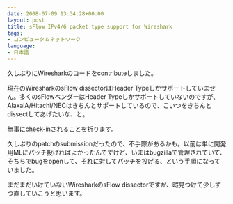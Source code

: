 ```yaml
---
date: 2008-07-09 13:34:28+00:00
layout: post
title: sFlow IPv4/6 packet type support for Wireshark
tags:
- コンピュータ＆ネットワーク
language:
- 日本語
---
```


久しぶりにWiresharkのコードをcontributeしました。

現在のWiresharkのsFlow dissectorはHeader Typeしかサポートしていません。多くのsFlowベンダーはHeader Typeしかサポートしていないのですが、AlaxalA/Hitachi/NECはきちんとサポートしているので、こいつをきちんとdissectしてあげたいな、と。

無事にcheck-inされることを祈ります。

久しぶりのpatchのsubmissionだったので、不手際があるかも。以前は単に開発用MLにパッチ投げればよかったんですけど、いまはbugzillaで管理されていて、そちらでbugをopenして、それに対してパッチを投げる、という手順になっていました。

まだまだいけていないWiresharkのsFlow dissectorですが、暇見つけて少しずつ直していこうと思います。
